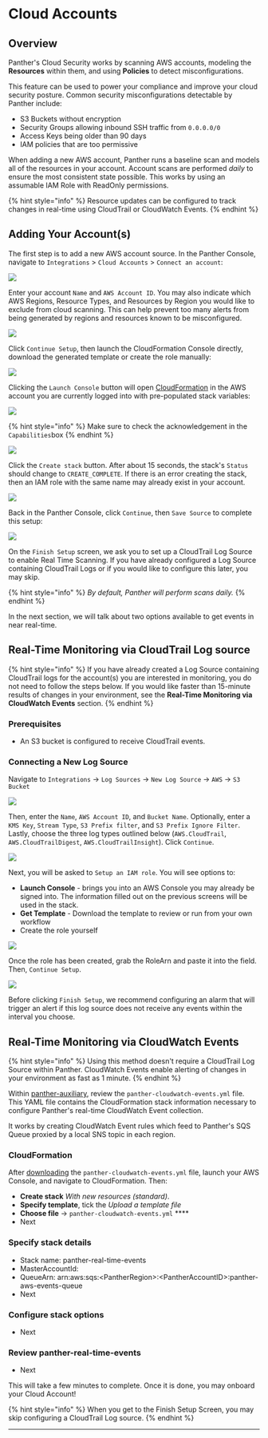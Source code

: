 # Cloud Accounts

## Overview

Panther's Cloud Security works by scanning AWS accounts, modeling the **Resources** within them, and using **Policies** to detect misconfigurations.

This feature can be used to power your compliance and improve your cloud security posture. Common security misconfigurations detectable by Panther include:

* S3 Buckets without encryption
* Security Groups allowing inbound SSH traffic from `0.0.0.0/0`
* Access Keys being older than 90 days
* IAM policies that are too permissive

When adding a new AWS account, Panther runs a baseline scan and models all of the resources in your account. Account scans are performed _daily_ to ensure the most consistent state possible. This works by using an assumable IAM Role with ReadOnly permissions.

{% hint style="info" %}
Resource updates can be configured to track changes in real-time using CloudTrail or CloudWatch Events.
{% endhint %}

## Adding Your Account(s)

The first step is to add a new AWS account source. In the Panther Console, navigate to `Integrations` > `Cloud Accounts` > `Connect an account`:

![](<../.gitbook/assets/papaya-oarfish.runpanther.net\_integrations\_cloud-accounts\_new\_ (2).png>)

Enter your account `Name` and `AWS Account ID`. You may also indicate which AWS Regions, Resource Types, and Resources by Region you would like to exclude from cloud scanning. This can help prevent too many alerts from being generated by regions and resources known to be misconfigured.

![](<../.gitbook/assets/papaya-oarfish.runpanther.net\_integrations\_cloud-accounts\_new\_ (2) (1).png>)

Click `Continue Setup`, then launch the CloudFormation Console directly, download the generated template or create the role manually:

![](<../.gitbook/assets/papaya-oarfish.runpanther.net\_integrations\_cloud-accounts\_new\_ (3).png>)

Clicking the `Launch Console` button will open [CloudFormation](https://aws.amazon.com/cloudformation/) in the AWS account you are currently logged into with pre-populated stack variables:

![](<../.gitbook/assets/image (2) (1) (1) (1).png>)

{% hint style="info" %}
Make sure to check the acknowledgement in the `Capabilities`box
{% endhint %}

![](<../../../.gitbook/assets/setup-cfn-2 (9) (2) (1) (1) (13).png>)

Click the `Create stack` button. After about 15 seconds, the stack's `Status` should change to `CREATE_COMPLETE`. If there is an error creating the stack, then an IAM role with the same name may already exist in your account.

![](<../../../.gitbook/assets/setup-cfn-3 (9) (3) (1) (12).png>)

Back in the Panther Console, click `Continue`, then `Save Source` to complete this setup:

![](<../.gitbook/assets/papaya-oarfish.runpanther.net\_integrations\_cloud-accounts\_new\_ (4).png>)

On the `Finish Setup` screen, we ask you to set up a CloudTrail Log Source to enable Real Time Scanning. If you have already configured a Log Source containing CloudTrail Logs or if you would like to configure this later, you may skip.

{% hint style="info" %}
_By default, Panther will perform scans daily._
{% endhint %}

In the next section, we will talk about two options available to get events in near real-time.

## Real-Time Monitoring via CloudTrail Log source

{% hint style="info" %}
If you have already created a Log Source containing CloudTrail logs for the account(s) you are interested in monitoring, you do not need to follow the steps below. If you would like faster than 15-minute results of changes in your environment, see the **Real-Time Monitoring via CloudWatch Events** section.
{% endhint %}

### Prerequisites

* An S3 bucket is configured to receive CloudTrail events.

### Connecting a New Log Source

Navigate to `Integrations` -> `Log Sources` -> `New Log Source` -> `AWS` -> `S3 Bucket`

![](../.gitbook/assets/papaya-oarfish.runpanther.net\_integrations\_log-sources\_new\_\_logProviderId=aws.png)

Then, enter the `Name`, `AWS Account ID`, and `Bucket Name`. Optionally, enter a `KMS Key`, `Stream Type`, `S3 Prefix filter`, and `S3 Prefix Ignore Filter`. Lastly, choose the three log types outlined below (`AWS.CloudTrail`, `AWS.CloudTrailDigest`, `AWS.CloudTrailInsight`). Click `Continue`.

![](../.gitbook/assets/papaya-oarfish.runpanther.net\_integrations\_log-sources\_new\_aws-s3\_\_logProviderId=aws.png)

Next, you will be asked to `Setup an IAM role`. You will see options to:&#x20;

* **Launch Console** - brings you into an AWS Console you may already be signed into. The information filled out on the previous screens will be used in the stack.
* **Get Template** - Download the template to review or run from your own workflow
* Create the role yourself

![](<../.gitbook/assets/papaya-oarfish.runpanther.net\_integrations\_log-sources\_new\_aws-s3\_\_logProviderId=aws (1).png>)

Once the role has been created, grab the RoleArn and paste it into the field. Then, `Continue Setup`.

![](../.gitbook/assets/papaya-oarfish.runpanther.net\_integrations\_log-sources\_aws-s3\_cca4c537-fbc2-42be-a997-7e13a9ec1a88\_edit\_.png)

Before clicking `Finish Setup`, we recommend configuring an alarm that will trigger an alert if this log source does not receive any events within the interval you choose.

## Real-Time Monitoring via CloudWatch Events

{% hint style="info" %}
Using this method doesn't require a CloudTrail Log Source within Panther. CloudWatch Events enable alerting of changes in your environment as fast as 1 minute.
{% endhint %}

Within [panther-auxiliary](https://github.com/panther-labs/panther-auxiliary/blob/main/cloudformation/panther-cloudwatch-events.yml), review the `panther-cloudwatch-events.yml` file. This YAML file contains the CloudFormation stack information necessary to configure Panther's real-time CloudWatch Event collection.

It works by creating CloudWatch Event rules which feed to Panther's SQS Queue proxied by a local SNS topic in each region.

### CloudFormation

After [downloading](https://github.com/panther-labs/panther-auxiliary/blob/main/cloudformation/panther-cloudwatch-events.yml) the `panther-cloudwatch-events.yml` file, launch your AWS Console, and navigate to CloudFormation. Then:

* **Create stack** _With new resources (standard)_.
* **Specify template**, tick the _Upload a template file_
* **Choose file** -> `panther-cloudwatch-events.yml` ****&#x20;
* Next

### Specify stack details

* Stack name: panther-real-time-events
* MasterAccountId:&#x20;
* QueueArn: arn:aws:sqs:\<PantherRegion>:\<PantherAccountID>:panther-aws-events-queue
* Next

### Configure stack options

* Next

### Review panther-real-time-events

* Next

This will take a few minutes to complete. Once it is done, you may onboard your Cloud Account!

{% hint style="info" %}
When you get to the Finish Setup Screen, you may skip configuring a CloudTrail Log source.
{% endhint %}

****
